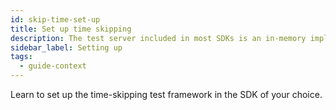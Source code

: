 ```yaml
---
id: skip-time-set-up
title: Set up time skipping
description: The test server included in most SDKs is an in-memory implementation of Temporal Server that supports skipping time.
sidebar_label: Setting up
tags:
  - guide-context
---
```


Learn to set up the time-skipping test framework in the SDK of your choice.
